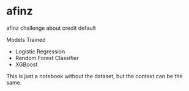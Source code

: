 # afinz
afinz challenge about credit default

Models Trained
* Logistic Regression
* Random Forest Classifier
* XGBoost

This is just a notebook without the dataset, but the context can be the same.
